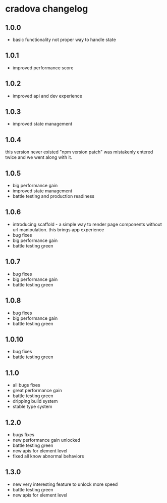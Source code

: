 # cradova changelog

## 1.0.0

- basic functionality not proper way to handle state

## 1.0.1

- improved performance score

## 1.0.2

- improved api and dev experience

## 1.0.3

- improved state management

## 1.0.4

this version never existed
"npm version patch" was mistakenly entered twice
and we went along with it.

## 1.0.5

- big performance gain
- improved state management
- battle testing and production readiness

## 1.0.6

- introducing scaffold - a simple way to render page components
  without url manipulation.
  this brings app experience
- bug fixes
- big performance gain
- battle testing green

## 1.0.7

- bug fixes
- big performance gain
- battle testing green

## 1.0.8

- bug fixes
- big performance gain
- battle testing green

## 1.0.10

- bug fixes
- battle testing green

## 1.1.0

- all bugs fixes
- great performance gain
- battle testing green
- dripping build system
- stable type system

## 1.2.0

- bugs fixes
- new performance gain unlocked
- battle testing green
- new apis for element level
- fixed all know abnormal behaviors

## 1.3.0

- new very interesting feature to unlock more speed
- battle testing green
- new apis for element level
